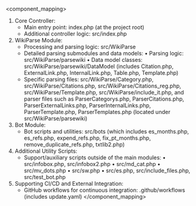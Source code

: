 

<component_mapping>
1. Core Controller: 
   - Main entry point: index.php (at the project root)
   - Additional controller logic: src/index.php
2. WikiParse Module:
   - Processing and parsing logic: src/WikiParse
   - Detailed parsing submodules and data models: 
       • Parsing logic: src/WikiParse/parsewiki 
       • Data model classes: src/WikiParse/parsewiki/DataModel (includes Citation.php, ExternalLink.php, InternalLink.php, Table.php, Template.php)
   - Specific parsing files: src/WikiParse/Category.php, src/WikiParse/Citations.php, src/WikiParse/Citations_reg.php, src/WikiParse/Template.php, src/WikiParse/include_it.php, and parser files such as ParserCategorys.php, ParserCitations.php, ParserExternalLinks.php, ParserInternalLinks.php, ParserTemplate.php, ParserTemplates.php (located under src/WikiParse/parsewiki)
3. Bot Module:
   - Bot scripts and utilities: src/bots (which includes es_months.php, es_refs.php, expend_refs.php, fix_pt_months.php, remove_duplicate_refs.php, txtlib2.php)
4. Additional Utility Scripts:
   - Support/auxiliary scripts outside of the main modules: 
       • src/infobox.php, src/infobox2.php
       • src/md_cat.php
       • src/mv_dots.php
       • src/sw.php
       • src/es.php, src/include_files.php, src/test_bot.php
5. Supporting CI/CD and External Integration:
   - GitHub workflows for continuous integration: .github/workflows (includes update.yaml)
</component_mapping>
